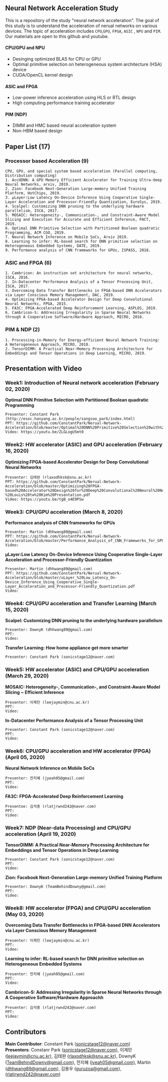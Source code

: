 ## Neural Network Acceleration Study
This is a repository of the study "neural network acceleration". The goal of this study is to understand the acceleration of nerual networks on various devices. The topic of acceleration includes `CPU`,`GPU`, `FPGA`, `ASIC` , `NPU` and `PIM`. Our materials are open to this github and youtube.

#### CPU/GPU and NPU
- Desinging optimized BLAS for CPU or GPU
- Optimal primitive selection on heterogeneous system architecture (HSA) device
- CUDA/OpenCL kernel design

#### ASIC and FPGA
- Low-power inference acceleration using HLS or RTL design
- High computing performance training accelerator

#### PIM (NDP)
- DIMM and HMC based neural acceleration system
- Non-HBM based design

## Paper List (17)
### Processor based Acceleration (9)
	CPU, GPU, and special system based acceleration (Parallel computing, Distribution computing)
	1. AccUDNN: A GPU Memory Efficient Accelerator for Training Ultra-deep Neural Networks, arxiv, 2019.
	2. Zion: Facebook Next-Generation Large-memory Unified Training Platform, HotChips, 2019.
	3. µLayer:Low Latency On-Device Inference Using Cooperative Single-Layer Acceleration and Processor-Friendly Quantization, EuroSys, 2019.
	4. Scalpel: Customizing DNN pruning to the underlying hardware parallelism, ISCA, 2017.
	5. MOSAIC: Heterogeneity-, Communication-, and Constraint-Aware Model Slicing and Execution for Accurate and Efficient Inference, PACT, 2019.
	6. Optimal DNN Primitive Selection with Partitioned Boolean quadratic Programming, ACM CGO, 2019.
	7. Neural Network Inference on Mobile SoCs, Arxiv 2019.
	8. Learning to infer: RL-based search for DNN primitive selection on Heterogeneous Embedded Systems, DATE, 2019.
	9. Performance analysis of CNN frameworks for GPUs, ISPASS, 2018.
  

### ASIC and FPGA (6)
	1. Cambricon: An instruction set architecture for neural networks, ISCA, 2016.
	2. In-Datacenter Performance Analysis of a Tensor Processing Unit, ISCA, 2017.
	3. Overcoming Data Transfer Bottlenecks in FPGA-based DNN Accelerators via Layer Conscious Memory Management, DAC, 2019.
	4. Optimizing FPGA-based Accelerator Design for Deep Convolutional Neural Networks, FPGA, 2015.
	5. FA3C: FPGA-Accelerated Deep Reinforcement Learning, ASPLOS, 2019.
	6. Cambricon-S: Addressing Irregularity in Sparse Neural Networks through A Cooperative Software/Hardware Approach, MICRO, 2018.
### PIM & NDP (2)
	1. Processing-in-Memory for Energy-efficient Neural Network Training: A Heterogeneous Approach, MICRO, 2018.
	2. TensorDIMM: A Practical Near-Memory Processing Architecture for Embeddings and Tensor Operations in Deep Learning, MICRO, 2019.

   
## Presentation with Video
### Week1: Introduction of Neural network acceleration (February 02, 2020)
**Optimal DNN Primitive Selection with Partitioned Boolean quadratic Programming**  

	Presenter: Constant Park (http://esoc.hanyang.ac.kr/people/sangsoo_park/index.html)  
	PPT: https://github.com/ConstantPark/Nerual-Network-Acceleration/blob/master/Optimal%20DNN%20Primitive%20Selection%20with%20Partitioned%20Boolean%20Quadratic%20Programming.pdf   
	Video: https://youtu.be/ZLGLogU5mt0   

  

### Week2: HW accelerator (ASIC) and GPU acceleration  (February 16, 2020)
**Optimizing FPGA-based Accelerator Design for Deep Convolutional Neural Networks**  

	Presenter: 김태완 (rlaxodhksk@snu.ac.kr)  
	PPT: https://github.com/ConstantPark/Nerual-Network-Acceleration/blob/master/Optimizing%20FPGA-based%20Accelerator%20Design%20for%20Deep%20Convolutional%20Neural%20Networks%20Chen%20Zhang%20et%20al%20-%20Louis%20tw%20Kim%20Presentation.pdf   
	Video: https://youtu.be/tgB_o4E9PSw  


### Week3: CPU/GPU acceleration (March 8, 2020)
**Performance analysis of CNN frameworks for GPUs**  

	Presenter: Martin (dhhwang89@gmail.com)
	PPT: https://github.com/ConstantPark/Nerual-Network-Acceleration/blob/master/Performance_Analysis_of_CNN_Frameworks_for_GPUs.pdf  
	Video:   
	
**µLayer:Low Latency On-Device Inference Using Cooperative Single-Layer Acceleration and Processor-Friendly Quantization**   
	
	Presenter: Martin (dhhwang89@gmail.com)  
	PPT: https://github.com/ConstantPark/Nerual-Network-Acceleration/blob/master/uLayer_%20Low_Latency_On-Device_Inference_Using_Cooperative_Single-Layer_Acceleration_and_Processor-Friendly_Quantization.pdf  
	Video:   

### Week4: CPU/GPU acceleration and Transfer Learning (March 15, 2020)
**Scalpel: Customizing DNN pruning to the underlying hardware parallelism**  

	Presenter: DownyK (dhhwang89@gmail.com)  
	PPT:   
	Video:   

**Transfer Learning: How home appliance get more smarter**  

	Presenter: Constant Park (sonicstage12@naver.com)  


### Week5: HW accelerator (ASIC) and CPU/GPU acceleration (March 29, 2020)
**MOSAIC: Heterogeneity-, Communication-, and Constraint-Aware Model Slicing ~ Efficient Inference**  
	
	Presenter: 이제민 (leejaymin@cnu.ac.kr)  
	PPT:   
	Video:   

**In-Datacenter Performance Analysis of a Tensor Processing Unit**    
	
	Presenter: Constant Park (sonicstage12@naver.com)
	PPT:   
	Video:   

### Week6: CPU/GPU acceleration and HW accelerator (FPGA) (April 05, 2020)
**Neural Network Inference on Mobile SoCs**   
	
	Presenter: 전지혜 (jyeah05@gmail.com)  
	PPT:   
	Video:   

**FA3C: FPGA-Accelerated Deep Reinforcement Learning**    
	
	Presentoe: 김석중 (rlatjrwnd242@naver.com)  
	PPT:   
	Video:   

### Week7: NDP (Near-data Processing) and CPU/GPU acceleration (April 19, 2020)
**TensorDIMM: A Practical Near-Memory Processing Architecture for Embeddings and Tensor Operations in Deep Learning**    
	
	Presenter: Constant Park (sonicstage12@naver.com)
	PPT:   
	Video:   

**Zion: Facebook Next-Generation Large-memory Unified Training Platform**   
	
	Presenter: DownyK (TeamBehindDowny@gmail.com)
	PPT:   
	Video:   


### Week8: HW accelerator (FPGA) and CPU/GPU acceleration (May 03, 2020)
**Overcoming Data Transfer Bottlenecks in FPGA-based DNN Accelerators via Layer Conscious Memory Management**   
	
	Presenter: 이제민 (leejaymin@cnu.ac.kr)
	PPT:   
	Video:  

**Learning to infer: RL-based search for DNN primitive selection on Heterogeneous Embedded Systems**   
	
	Presenter: 전지혜 (jyeah05@gmail.com)
	PPT:   
	Video:   

**Cambricon-S: Addressing Irregularity in Sparse Neural Networks through A Cooperative Software/Hardware Approachh**    
	
	Presenter: 김석중 (rlatjrwnd242@naver.com)  
	PPT:   
	Video:   
	
## Contributors
**Main Contributor**: Constant Park (sonicstage12@naver.com)  
**Presenters**: Constanr Park (sonicstage12@naver.com), 이제민 (leejaymin@cnu.ac.kr), 김태완 (rlaxodhksk@snu.ac.kr), DownyK (TeamBehindDowny@gmail.com), 전지혜 (jyeah05@gmail.com), Martin (dhhwang89@gmail.com), 김용우 (guruzoa@gmail.com), 
(rlatjrwnd242@naver.com)

